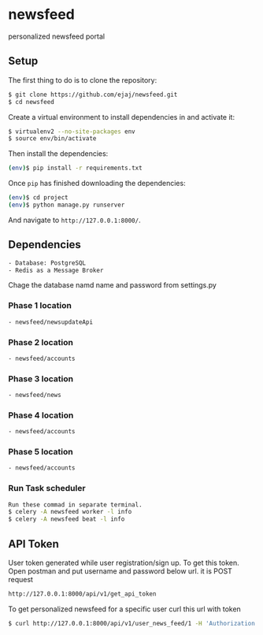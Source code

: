 # newsfeed
personalized newsfeed portal


## Setup

The first thing to do is to clone the repository:

```sh
$ git clone https://github.com/ejaj/newsfeed.git
$ cd newsfeed
```

Create a virtual environment to install dependencies in and activate it:

```sh
$ virtualenv2 --no-site-packages env
$ source env/bin/activate
```

Then install the dependencies:

```sh
(env)$ pip install -r requirements.txt
```


Once `pip` has finished downloading the dependencies:
```sh
(env)$ cd project
(env)$ python manage.py runserver
```
And navigate to `http://127.0.0.1:8000/`.


## Dependencies

```sh
- Database: PostgreSQL
- Redis as a Message Broker
```
Chage the database namd name and password from settings.py

### Phase 1 location
```sh
- newsfeed/newsupdateApi
```
### Phase 2 location
```sh
- newsfeed/accounts
```
### Phase 3 location
```sh
- newsfeed/news
```
### Phase 4 location
```sh
- newsfeed/accounts
```
### Phase 5 location
```sh
- newsfeed/accounts
```

### Run Task scheduler 
```sh
Run these commad in separate terminal. 
$ celery -A newsfeed worker -l info
$ celery -A newsfeed beat -l info

```
## API Token
User token generated while user registration/sign up. To get this token. Open postman and put username and password below url. it is POST request
```sh
http://127.0.0.1:8000/api/v1/get_api_token
```
To get personalized newsfeed for a specific user curl this url with token
```sh
$ curl http://127.0.0.1:8000/api/v1/user_news_feed/1 -H 'Authorization: Token 9054f7aa9305e012b3c2300408c3dfdf390fcddf'
```
